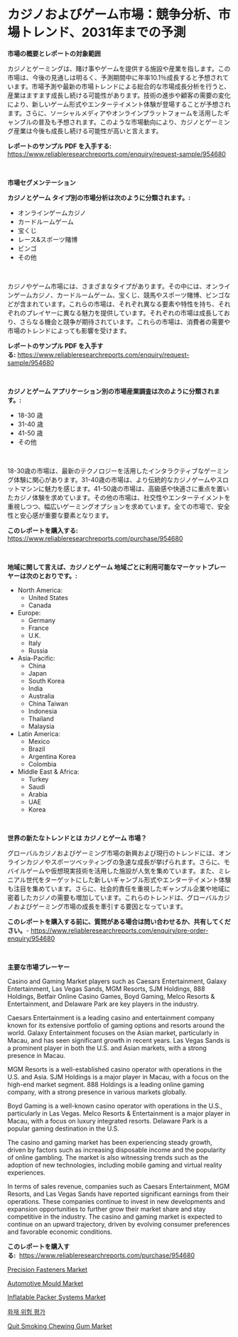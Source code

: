 <p><h1>カジノおよびゲーム市場：競争分析、市場トレンド、2031年までの予測</h1></p><p><strong>市場の概要とレポートの対象範囲</strong></p>
<p><p>カジノとゲーミングは、賭け事やゲームを提供する施設や産業を指します。この市場は、今後の見通しは明るく、予測期間中に年率10.1％成長すると予想されています。市場予測や最新の市場トレンドによる総合的な市場成長分析を行うと、産業はますます成長し続ける可能性があります。技術の進歩や顧客の需要の変化により、新しいゲーム形式やエンターテイメント体験が登場することが予想されます。さらに、ソーシャルメディアやオンラインプラットフォームを活用したギャンブルの普及も予想されます。このような市場動向により、カジノとゲーミング産業は今後も成長し続ける可能性が高いと言えます。</p></p>
<p><strong>レポートのサンプル PDF を入手する:</strong> <a href="https://www.reliableresearchreports.com/enquiry/request-sample/954680">https://www.reliableresearchreports.com/enquiry/request-sample/954680</a></p>
<p>&nbsp;</p>
<p><strong>市場セグメンテーション</strong></p>
<p><strong>カジノとゲーム タイプ別の市場分析は次のように分類されます。:</strong></p>
<p><ul><li>オンラインゲームカジノ</li><li>カードルームゲーム</li><li>宝くじ</li><li>レース&スポーツ賭博</li><li>ビンゴ</li><li>その他</li></ul></p>
<p>&nbsp;</p>
<p><p>カジノやゲーム市場には、さまざまなタイプがあります。その中には、オンラインゲームカジノ、カードルームゲーム、宝くじ、競馬やスポーツ賭博、ビンゴなどが含まれています。これらの市場は、それぞれ異なる要素や特性を持ち、それぞれのプレイヤーに異なる魅力を提供しています。それぞれの市場は成長しており、さらなる機会と競争が期待されています。これらの市場は、消費者の需要や市場のトレンドによっても影響を受けます。</p></p>
<p><strong>レポートのサンプル PDF を入手する:</strong>&nbsp;<a href="https://www.reliableresearchreports.com/enquiry/request-sample/954680">https://www.reliableresearchreports.com/enquiry/request-sample/954680</a></p>
<p>&nbsp;</p>
<p><strong> カジノとゲーム アプリケーション別の市場産業調査は次のように分類されます。:</strong></p>
<p><ul><li>18-30 歳</li><li>31-40 歳</li><li>41-50 歳</li><li>その他</li></ul></p>
<p>&nbsp;</p>
<p><p>18-30歳の市場は、最新のテクノロジーを活用したインタラクティブなゲーミング体験に関心があります。31-40歳の市場は、より伝統的なカジノゲームやスロットマシンに魅力を感じます。41-50歳の市場は、高級感や快適さに重点を置いたカジノ体験を求めています。その他の市場は、社交性やエンターテイメントを重視しつつ、幅広いゲーミングオプションを求めています。全ての市場で、安全性と安心感が重要な要素となります。</p></p>
<p><strong>このレポートを購入する:</strong>&nbsp; <a href="https://www.reliableresearchreports.com/purchase/954680">https://www.reliableresearchreports.com/purchase/954680</a></p>
<p>&nbsp;</p>
<p><strong>地域に関して言えば、カジノとゲーム 地域ごとに利用可能なマーケットプレーヤーは次のとおりです。:</strong></p>
<p><ul>
    <li>
        North America:
        <ul>
            <li>United States</li>
            <li>Canada</li>
        </ul>
    </li>
    <li>
        Europe:
        <ul>
            <li>Germany</li>
            <li>France</li>
            <li>U.K.</li>
            <li>Italy</li>
            <li>Russia</li>
        </ul>
    </li>
    <li>
        Asia-Pacific:
        <ul>
            <li>China</li>
            <li>Japan</li>
            <li>South Korea</li>
            <li>India</li>
            <li>Australia</li>
            <li>China Taiwan</li>
            <li>Indonesia</li>
            <li>Thailand</li>
            <li>Malaysia</li>
        </ul>
    </li>
    <li>
        Latin America:
        <ul>
            <li>Mexico</li>
            <li>Brazil</li>
            <li>Argentina Korea</li>
            <li>Colombia</li>
        </ul>
    </li>
    <li>
        Middle East & Africa:
        <ul>
            <li>Turkey</li>
            <li>Saudi</li>
            <li>Arabia</li>
            <li>UAE</li>
            <li>Korea</li>
        </ul>
    </li>
    </ul></p>
<p>&nbsp;</p>
<p><strong>世界の新たなトレンドとは カジノとゲーム 市場？</strong></p>
<p><p>グローバルカジノおよびゲーミング市場の新興および現行のトレンドには、オンラインカジノやスポーツベッティングの急速な成長が挙げられます。さらに、モバイルゲームや仮想現実技術を活用した施設が人気を集めています。また、ミレニアル世代をターゲットにした新しいギャンブル形式やエンターテイメント体験も注目を集めています。さらに、社会的責任を重視したギャンブル企業や地域に密着したカジノの需要も増加しています。これらのトレンドは、グローバルカジノおよびゲーミング市場の成長を牽引する要因となっています。</p></p>
<p><strong>このレポートを購入する前に、質問がある場合は問い合わせるか、共有してください。</strong>- <a href="https://www.reliableresearchreports.com/enquiry/pre-order-enquiry/954680">https://www.reliableresearchreports.com/enquiry/pre-order-enquiry/954680</a></p>
<p>&nbsp;</p>
<p><strong>主要な市場プレーヤー</strong></p>
<p><p>Casino and Gaming Market players such as Caesars Entertainment, Galaxy Entertainment, Las Vegas Sands, MGM Resorts, SJM Holdings, 888 Holdings, Betfair Online Casino Games, Boyd Gaming, Melco Resorts & Entertainment, and Delaware Park are key players in the industry. </p><p>Caesars Entertainment is a leading casino and entertainment company known for its extensive portfolio of gaming options and resorts around the world. Galaxy Entertainment focuses on the Asian market, particularly in Macau, and has seen significant growth in recent years. Las Vegas Sands is a prominent player in both the U.S. and Asian markets, with a strong presence in Macau.</p><p>MGM Resorts is a well-established casino operator with operations in the U.S. and Asia. SJM Holdings is a major player in Macau, with a focus on the high-end market segment. 888 Holdings is a leading online gaming company, with a strong presence in various markets globally.</p><p>Boyd Gaming is a well-known casino operator with operations in the U.S., particularly in Las Vegas. Melco Resorts & Entertainment is a major player in Macau, with a focus on luxury integrated resorts. Delaware Park is a popular gaming destination in the U.S.</p><p>The casino and gaming market has been experiencing steady growth, driven by factors such as increasing disposable income and the popularity of online gambling. The market is also witnessing trends such as the adoption of new technologies, including mobile gaming and virtual reality experiences.</p><p>In terms of sales revenue, companies such as Caesars Entertainment, MGM Resorts, and Las Vegas Sands have reported significant earnings from their operations. These companies continue to invest in new developments and expansion opportunities to further grow their market share and stay competitive in the industry. The casino and gaming market is expected to continue on an upward trajectory, driven by evolving consumer preferences and favorable economic conditions.</p></p>
<p><strong>このレポートを購入する:</strong>&nbsp;&nbsp;<a href="https://www.reliableresearchreports.com/purchase/954680">https://www.reliableresearchreports.com/purchase/954680</a></p>
<p><p><a href="https://ivy-potential-64b.notion.site/Precision-Fasteners-Market-Research-Report-Provides-Critical-Insights-that-can-help-Shape-Business-D-0627b39bc5d44efa985048e4b6d3e7e4">Precision Fasteners Market</a></p><p><a href="https://butternut-bug-553.notion.site/Automotive-Mould-Market-Size-Furnishes-Valuable-Information-Encompassing-Market-Share-Market-Trends-1937f45d98d3457bab3e0021ba14caed">Automotive Mould Market</a></p><p><a href="https://github.com/JameTravis/Market-Research-Report-List-4/blob/main/inflatable-packer-systems-market.md">Inflatable Packer Systems Market</a></p><p><a href="https://github.com/laholand/Market-Research-Report-List-2/blob/main/7129012185190.md">화재 위험 평가</a></p><p><a href="https://view.publitas.com/reportprime-1/quit-smoking-chewing-gum-market-size-share-trends-analysis-report-by-application-regional-outlook-competitive-strategies-and-segment-forecasts-2024-2031/">Quit Smoking Chewing Gum Market</a></p></p>